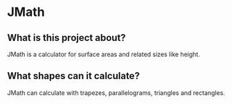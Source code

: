# JMath

## What is this project about?

JMath is a calculator for surface areas and related sizes like height.

## What shapes can it calculate?

JMath can calculate with trapezes, parallelograms, triangles and rectangles.
